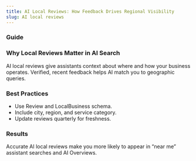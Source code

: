 ```yaml
---
title: AI Local Reviews: How Feedback Drives Regional Visibility
slug: AI local reviews
---
```


### Guide
### Why Local Reviews Matter in AI Search
AI local reviews give assistants context about where and how your business operates. Verified, recent feedback helps AI match you to geographic queries.

### Best Practices
- Use Review and LocalBusiness schema.
- Include city, region, and service category.
- Update reviews quarterly for freshness.

### Results
Accurate AI local reviews make you more likely to appear in “near me” assistant searches and AI Overviews.